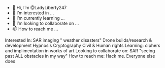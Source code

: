 - 👋 Hi, I’m @LadyLiberty247
- 👀 I’m interested in ...
- 🌱 I’m currently learning ...
- 💞️ I’m looking to collaborate on ...
- 📫 How to reach me ...

<!---
LadyLiberty247/LadyLiberty247 is a ✨ special ✨ repository because its `README.md` (this file) appears on your GitHub profile.
You can click the Preview link to take a look at your changes.
--->
Interested In:
SAR imaging " weather disasters"
Drone builds/research & development 
Hypnosis
Cryptography
Civil & Human rights
Learning:
ciphers and implimentation in works of art
Looking to collaborate on:
SAR "seeing past ALL obstacles in my way"
How to reach me: 
Hack me. Everyone else does
